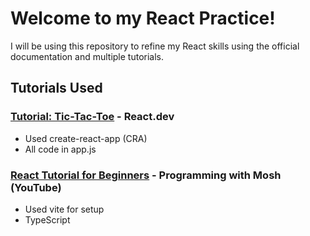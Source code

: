 # Welcome to my React Practice!

I will be using this repository to refine my React skills using the official documentation and multiple tutorials. 

## Tutorials Used

### [Tutorial: Tic-Tac-Toe](https://react.dev/learn/tutorial-tic-tac-toe) - React.dev
  * Used create-react-app (CRA)
  * All code in app.js

### [React Tutorial for Beginners](https://www.youtube.com/watch?v=SqcY0GlETPk&t=163s&ab_channel=ProgrammingwithMosh) - Programming with Mosh (YouTube)
  * Used vite for setup
  * TypeScript
